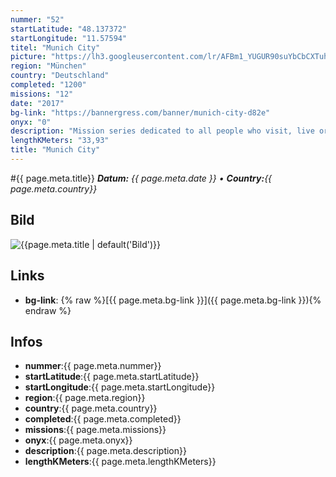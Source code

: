 ```yaml
---
nummer: "52"
startLatitude: "48.137372"
startLongitude: "11.57594"
titel: "Munich City"
picture: "https://lh3.googleusercontent.com/lr/AFBm1_YUGUR90suYbCbCXTuh13MgBO0iWaJLRmc8p8uy-Uvw1-mlaxYet5G3XxVLIHOjdNP60cKxjO5CgqUIXV6lhllhashn7ClicdZoUh3_1zH0BYRc6_TNaip8g_oz8yYveKFY1RlNnuH80N4nkZLJ1o7ceK_tmZASFmnLQ6xJbZbXO-ayITiZPVATrBvRwm_NRisvdKRYEyVIRTNheFw0MlfaTmBA9JpPVrZ3Gw_0L0hOPH6q3TFj7LGodF6Y_H9IXOlhcZ0wUXGK0Es6ETQXMlOZpD0qVA5h2tqxewOOJ21j6DD3QzqRh6F3PZ6GwNpkZxRfzX6zK7KT51ngQKTXyYowg4yLfqZqJA9GHK65vvTYRvuRBLim_AzcZ1D42F6sY-zAnArGBpiR3nkpSNmvN0rZvrlZ4MiOGb8jwnEU8JSBx597OuVW0sEfqI7eNrP9oqt22bYI1c49EIYh5Q-AMeRjk_q-lr4E2kR_mDTygfyY5hPsnP5ciEnbi99fIjyu2OwzoQFnAHBKOojJCxDHKreOybXl_dGjIsCKVOrHaud-zFgJiD5clozM-oXBH7B6SKkKKBMzuanDb7BNN9kPs50B80xwo7GltdCOcwlhiyJNUdRTeqhfVOJlrw68bW4g4VKxIwS-3s_w_QVGRkUFSyQdf2gOwiNn2iC1UJsexeZhS8-Uh1gye3IYX0IMvzdR6ouA-UPB9m9xLUTEyVgYvuY3SJBMZDjpQ4d92InIHUZx90TDvVl_VYXoziNbofkvfw1oC0mDgHFda-sXon9dcw3uJWBBuqaykp_mDdKidSQQ5UTSsjB5lArlrB9ma7ThWpl5lExmLDNXoP201Xpli8_DyW-6GzcvHZju"
region: "München"
country: "Deutschland"
completed: "1200"
missions: "12"
date: "2017"
bg-link: "https://bannergress.com/banner/munich-city-d82e"
onyx: "0"
description: "Mission series dedicated to all people who visit, live or work in Munich. If you are short in time then do only 6, 12 or 18 parts.\n\nFurther informations can be found in portal texts of first mission"
lengthKMeters: "33,93"
title: "Munich City"
---
```


#{{ page.meta.title}}
_**Datum:** {{ page.meta.date }} • **Country:**{{ page.meta.country}}_

## Bild
![{{page.meta.title | default('Bild')}}]({{page.meta.picture}})

## Links
- **bg-link**: {% raw %}[{{ page.meta.bg-link }}]({{ page.meta.bg-link }}){% endraw %}

## Infos
- **nummer**:{{ page.meta.nummer}}
- **startLatitude**:{{ page.meta.startLatitude}}
- **startLongitude**:{{ page.meta.startLongitude}}
- **region**:{{ page.meta.region}}
- **country**:{{ page.meta.country}}
- **completed**:{{ page.meta.completed}}
- **missions**:{{ page.meta.missions}}
- **onyx**:{{ page.meta.onyx}}
- **description**:{{ page.meta.description}}
- **lengthKMeters**:{{ page.meta.lengthKMeters}}

